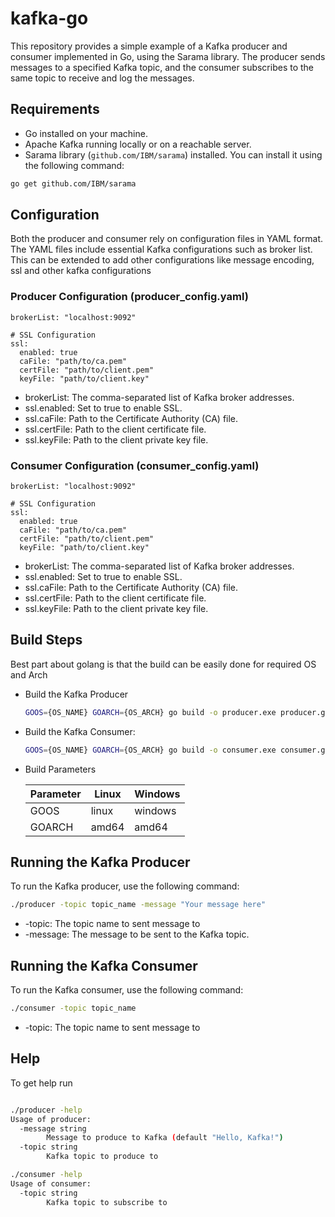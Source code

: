 # kafka-go

This repository provides a simple example of a Kafka producer and consumer implemented in Go, using the Sarama library. The producer sends messages to a specified Kafka topic, and the consumer subscribes to the same topic to receive and log the messages.

## Requirements

- Go installed on your machine.
- Apache Kafka running locally or on a reachable server.
- Sarama library (`github.com/IBM/sarama`) installed. 
You can install it using the following command:

```bash
go get github.com/IBM/sarama
```

## Configuration
Both the producer and consumer rely on configuration files in YAML format. The YAML files include essential Kafka configurations such as broker list. This can be extended to add other configurations like message encoding, ssl and other kafka configurations

### Producer Configuration (producer_config.yaml)
    
```
brokerList: "localhost:9092"

# SSL Configuration
ssl:
  enabled: true
  caFile: "path/to/ca.pem"
  certFile: "path/to/client.pem"
  keyFile: "path/to/client.key"
```
- brokerList: The comma-separated list of Kafka broker addresses.
- ssl.enabled: Set to true to enable SSL.
- ssl.caFile: Path to the Certificate Authority (CA) file.
- ssl.certFile: Path to the client certificate file.
- ssl.keyFile: Path to the client private key file.

### Consumer Configuration (consumer_config.yaml)
    
```
brokerList: "localhost:9092"

# SSL Configuration
ssl:
  enabled: true
  caFile: "path/to/ca.pem"
  certFile: "path/to/client.pem"
  keyFile: "path/to/client.key"
```
- brokerList: The comma-separated list of Kafka broker addresses.
- ssl.enabled: Set to true to enable SSL.
- ssl.caFile: Path to the Certificate Authority (CA) file.
- ssl.certFile: Path to the client certificate file.
- ssl.keyFile: Path to the client private key file.

## Build Steps

Best part about golang is that the build can be easily done for required OS and Arch

- Build the Kafka Producer
    ```bash
    GOOS={OS_NAME} GOARCH={OS_ARCH} go build -o producer.exe producer.go

    ```

- Build the Kafka Consumer:
    ```bash
    GOOS={OS_NAME} GOARCH={OS_ARCH} go build -o consumer.exe consumer.go
    ```

- Build Parameters

    |Parameter  | Linux     | Windows   |
    |-----------| --------  | -------   |
    |GOOS       | linux     | windows   |
    |GOARCH     | amd64     | amd64     |


## Running the Kafka Producer
To run the Kafka producer, use the following command:

```bash
./producer -topic topic_name -message "Your message here"
```
- -topic: The topic name to sent message to
- -message: The message to be sent to the Kafka topic.

## Running the Kafka Consumer

To run the Kafka consumer, use the following command:
```bash
./consumer -topic topic_name
```
- -topic: The topic name to sent message to

## Help

To get help run


```bash

./producer -help
Usage of producer:
  -message string
        Message to produce to Kafka (default "Hello, Kafka!")
  -topic string
        Kafka topic to produce to

./consumer -help
Usage of consumer:
  -topic string
        Kafka topic to subscribe to
```